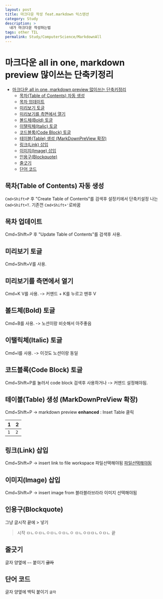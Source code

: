 ```yaml
---
layout: post
title: 마크다운 작성 feat.markdown 익스텐션
category: Study
description: >
  내가 마크다운 작성하는법
tags: other TIL
permalink: Study/ComputerScience/MarkdownAll
---
```

<!--more-->
# 마크다운 all in one, markdown preview 많이쓰는 단축키정리

- [마크다운 all in one, markdown preview 많이쓰는 단축키정리](#마크다운-all-in-one-markdown-preview-많이쓰는-단축키정리)
  - [목차(Table of Contents) 자동 생성](#목차table-of-contents-자동-생성)
  - [목차 업데이트](#목차-업데이트)
  - [미리보기 토글](#미리보기-토글)
  - [미리보기를 측면에서 열기](#미리보기를-측면에서-열기)
  - [볼드체(Bold) 토글](#볼드체bold-토글)
  - [이탤릭체(Italic) 토글](#이탤릭체italic-토글)
  - [코드블록(Code Block) 토글](#코드블록code-block-토글)
  - [테이블(Table) 생성 (MarkDownPreView 확장)](#테이블table-생성-markdownpreview-확장)
  - [링크(Link) 삽입](#링크link-삽입)
  - [이미지(Image) 삽입](#이미지image-삽입)
  - [인용구(Blockquote)](#인용구blockquote)
  - [줄긋기](#줄긋기)
  - [단어 코드](#단어-코드)

## 목차(Table of Contents) 자동 생성

`Cmd+Shift+P` 후 "Create Table of Contents"를 검색후 설정키에서 단축키설정
나는 `Cmd+Shift+T`. 기존껀 `Cmd+Shift+'`로바꿈

## 목차 업데이트

Cmd+Shift+P 후 "Update Table of Contents"를 검색후 사용.

## 미리보기 토글

Cmd+Shift+V를 사용.

## 미리보기를 측면에서 열기

Cmd+K V를 사용. -> 커맨드 + K를 누르고 뗀후 V

## 볼드체(Bold) 토글

Cmd+B를 사용. -> 노션이랑 비슷해서 아주좋음

## 이탤릭체(Italic) 토글

Cmd+I를 사용. -> 이것도 노션이랑 동일

## 코드블록(Code Block) 토글

Cmd+Shift+P를 눌러서 code block 검색후 사용하거나 -> 커맨드 설정해야됨.

## 테이블(Table) 생성 (MarkDownPreView 확장)

Cmd+Shift+P -> markdown preview **enhanced** : Inset Table 클릭

| 1   | 2   |
| --- | --- |
| `1` | `2` |

## 링크(Link) 삽입

Cmd+Shift+P -> insert link to file workspace
파일선택해야됨
[파일선택해야됨](README.md)

## 이미지(Image) 삽입

Cmd+Shift+P -> insert image from 블라블라브라라
이미지 선택해야됨

## 인용구(Blockquote)

그냥 글시작 끝에 > 넣기

> 시작
> ㅁㄴㅇㅁㄴㅇㅁㄴㅇㅁㄴㅇ
> ㅁㄴㅇㅁㅁㄴㅇㅁㄴ
> 끝

## 줄긋기

글자 양옆에 `~~` 붙이기
~~글자~~

## 단어 코드

글자 양옆에 백틱 붙이기
`글자`
